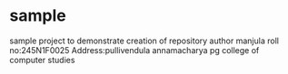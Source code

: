 # sample
sample project to demonstrate creation of repository
author manjula
roll no:245N1F0025
Address:pullivendula
annamacharya pg college of computer studies
